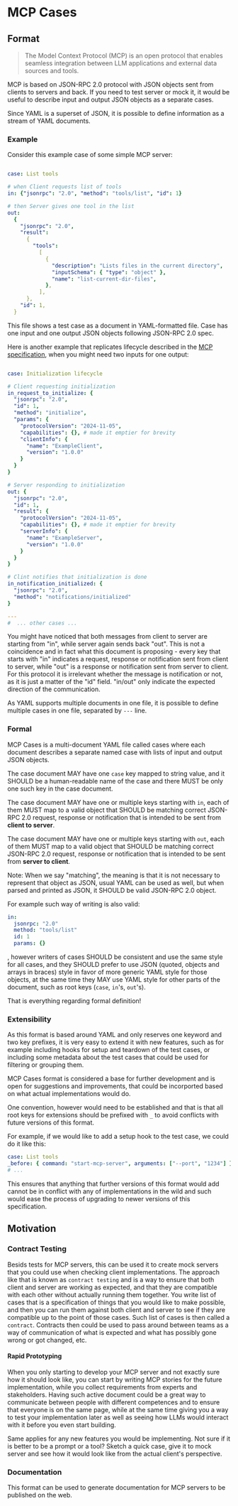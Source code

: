 # MCP Cases

## Format

> The Model Context Protocol (MCP) is an open protocol that enables seamless integration between LLM applications and external data sources and tools. 

MCP is based on JSON-RPC 2.0 protocol with JSON objects sent from clients to servers and back. If you need to test server or mock it, it would be useful to describe input and output JSON objects as a separate cases.

Since YAML is a superset of JSON, it is possible to define information as a stream of YAML documents.

### Example

Consider this example case of some simple MCP server:

```yaml

case: List tools

# when Client requests list of tools
in: {"jsonrpc": "2.0", "method": "tools/list", "id": 1}

# then Server gives one tool in the list
out:
  {
    "jsonrpc": "2.0",
    "result":
      {
        "tools":
          [
            {
              "description": "Lists files in the current directory",
              "inputSchema": { "type": "object" },
              "name": "list-current-dir-files",
            },
          ],
      },
    "id": 1,
  }
```

This file shows a test case as a document in YAML-formatted file. Case has one input and one output JSON objects following JSON-RPC 2.0 spec.

Here is another example that replicates lifecycle described in the [MCP specification](https://spec.modelcontextprotocol.io/specification/basic/lifecycle/), when you might need two inputs for one output:

```yaml

case: Initialization lifecycle

# Client requesting initialization
in_request_to_initialize: {
  "jsonrpc": "2.0",
  "id": 1,
  "method": "initialize",
  "params": {
    "protocolVersion": "2024-11-05",
    "capabilities": {}, # made it emptier for brevity
    "clientInfo": {
      "name": "ExampleClient",
      "version": "1.0.0"
    }
  }
}

# Server responding to initialization
out: {
  "jsonrpc": "2.0",
  "id": 1,
  "result": {
    "protocolVersion": "2024-11-05",
    "capabilities": {}, # made it emptier for brevity
    "serverInfo": {
      "name": "ExampleServer",
      "version": "1.0.0"
    }
  }
}

# Clint notifies that initialization is done
in_notification_initialized: {
  "jsonrpc": "2.0",
  "method": "notifications/initialized"
}

---
#  ... other cases ...

```

You might have noticed that both messages from client to server are starting from "in", while server again sends back "out". This is not a coincidence and in fact what this document is proposing - every key that starts with "in" indicates a request, response or notification sent from client to server, while "out" is a response or notification sent from server to client. For this protocol it is irrelevant whether the message is notification or not, as it is just a matter of the "id" field. "in/out" only indicate the expected direction of the communication.

As YAML supports multiple documents in one file, it is possible to define multiple cases in one file, separated by `---` line.

### Formal

MCP Cases is a multi-document YAML file called cases where each document describes a separate named case with lists of input and output JSON objects.

The case document MAY have one `case` key mapped to string value, and it SHOULD be a human-readable name of the case and there MUST be only one such key in the case document.

The case document MAY have one or multiple keys starting with `in`, each of them MUST map to a valid object that SHOULD be matching correct JSON-RPC 2.0 request, response or notification that is intended to be sent from **client to server**.

The case document MAY have one or multiple keys starting with `out`, each of them MUST map to a valid object that SHOULD be matching correct JSON-RPC 2.0 request, response or notification that is intended to be sent from **server to client**.

Note: When we say "matching", the meaning is that it is not necessary to represent that object as JSON, usual YAML can be used as well, but when parsed and printed as JSON, it SHOULD be valid JSON-RPC 2.0 object.

For example such way of writing is also valid:

```yaml
in:
  jsonrpc: "2.0"
  method: "tools/list"
  id: 1
  params: {}
```

, however writers of cases SHOULD be consistent and use the same style for all cases, and they SHOULD prefer to use JSON (quoted, objects and arrays in braces) style in favor of more generic YAML style for those objects, at the same time they MAY use YAML style for other parts of the document, such as root keys (`case`, `in`'s, `out`'s).

That is everything regarding formal definition!

### Extensibility

As this format is based around YAML and only reserves one keyword and two key prefixes, it is very easy to extend it with new features, such as for example including hooks for setup and teardown of the test cases, or including some metadata about the test cases that could be used for filtering or grouping them.

MCP Cases format is considered a base for further development and is open for suggestions and improvements, that could be incorported based on what actual implementations would do.

One convention, however would need to be established and that is that all root keys for extensions should be prefixed with `_` to avoid conflicts with future versions of this format.

For example, if we would like to add a setup hook to the test case, we could do it like this:

```yaml
case: List tools
_before: { command: "start-mcp-server", arguments: ["--port", "1234"] }
# ...
```

This ensures that anything that further versions of this format would add cannot be in conflict with any of implementations in the wild and such would ease the process of upgrading to newer versions of this specification.

## Motivation

### Contract Testing

Besids tests for MCP servers, this can be used it to create mock servers that you could use when checking client implementations. 
The approach like that is known as `contract testing` and is a way to ensure that both client and server are working as expected, and that they are compatible with each other without actually running them together. You write list of cases that is a specification of things that you would like to make possible, and then you can run them against both client and server to see if they are compatible up to the point of those cases. 
Such list of cases is then called a `contract`. Contracts then could be used to pass around between teams as a way of communication of what is expected and what has possibly gone wrong or got changed, etc.

#### Rapid Prototyping

When you only starting to develop your MCP server and not exactly sure how it should look like, you can start by writing MCP stories for the future implementation, while you collect requirements from experts and stakeholders. Having such active document could be a great way to communicate between people with different competences and to ensure that everyone is on the same page, while at the same time giving you a way to test your implementation later as well as seeing how LLMs would interact with it before you even start building.

Same applies for any new features you would be implementing. Not sure if it is better to be a prompt or a tool? Sketch a quick case, give it to mock server and see how it would look like from the actual client's perspective.

### Documentation

This format can be used to generate documentation for MCP servers to be published on the web.

